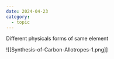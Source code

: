 ```yaml
---
date: 2024-04-23
category:
  - topic
---
```

Different physicals forms of same element

![[Synthesis-of-Carbon-Allotropes-1.png]]
